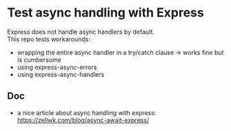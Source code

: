 # Test async handling with Express

Express does not handle async handlers by default.  
This repo tests workarounds:

- wrapping the entire async handler in a try/catch clause → works fine but is cumbersome
- using express-async-errors
- using express-async-handlers

## Doc

- a nice article about async handling with express: https://zellwk.com/blog/async-await-express/
